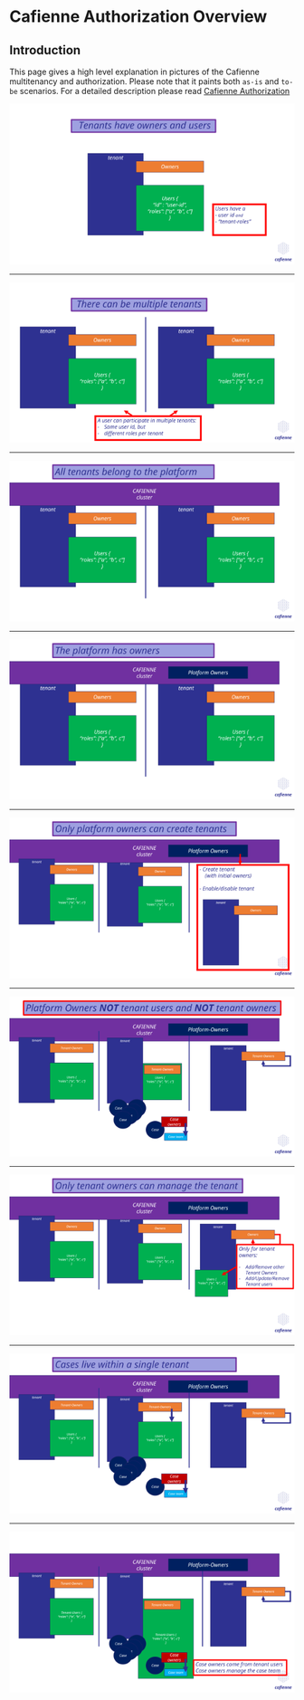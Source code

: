 # Cafienne Authorization Overview

## Introduction
This page gives a high level explanation in pictures of the Cafienne multitenancy and authorization.
Please note that it paints both `as-is` and `to-be` scenarios. For a detailed description please read [Cafienne Authorization](cafienne-authorization.md)

<p align="center">
  <img src="images/authorization-pictorial/tenant-owner-tenant-user.png">
</p>

-------------------------------------------------------------------------------

<p align="center">
  <img src="images/authorization-pictorial/user-across-tenant.png">
</p>

-------------------------------------------------------------------------------

<p align="center">
  <img src="images/authorization-pictorial/multitenant-platform.png">
</p>

-------------------------------------------------------------------------------

<p align="center">
  <img src="images/authorization-pictorial/platform-has-owners.png">
</p>

-------------------------------------------------------------------------------

<p align="center">
  <img src="images/authorization-pictorial/platform-owners-create-tenants.png">
</p>

-------------------------------------------------------------------------------

<p align="center">
  <img src="images/authorization-pictorial/platform-owners-do-not-have-other-rights.png">
</p>

-------------------------------------------------------------------------------

<p align="center">
  <img src="images/authorization-pictorial/tenant-owners-maintain-tenant.png">
</p>

-------------------------------------------------------------------------------

<p align="center">
  <img src="images/authorization-pictorial/tenant-isolation.png">
</p>

-------------------------------------------------------------------------------

<p align="center">
  <img src="images/authorization-pictorial/caseteam-ownership.png">
</p>
